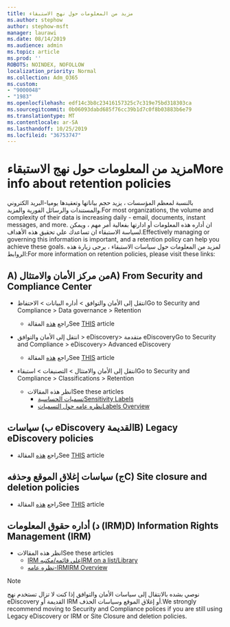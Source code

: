 ```yaml
---
title: مزيد من المعلومات حول نهج الاستبقاء
ms.author: stephow
author: stephow-msft
manager: laurawi
ms.date: 08/14/2019
ms.audience: admin
ms.topic: article
ms.prod: ''
ROBOTS: NOINDEX, NOFOLLOW
localization_priority: Normal
ms.collection: Adm_O365
ms.custom:
- "9000048"
- "1983"
ms.openlocfilehash: edf14c3b8c23416157325c7c319e75bd318303ca
ms.sourcegitcommit: 0b06093dabd685f76cc39b1d7c0f8b03883b6e79
ms.translationtype: MT
ms.contentlocale: ar-SA
ms.lasthandoff: 10/25/2019
ms.locfileid: "36753747"
---
```

# <a name="more-info-about-retention-policies"></a><span data-ttu-id="ce91e-102">مزيد من المعلومات حول نهج الاستبقاء</span><span class="sxs-lookup"><span data-stu-id="ce91e-102">More info about retention policies</span></span>

<span data-ttu-id="ce91e-103">بالنسبة لمعظم المؤسسات ، يزيد حجم بياناتها وتعقيدها يوميا-البريد الكتروني والمستندات والرسائل الفورية والمزيد.</span><span class="sxs-lookup"><span data-stu-id="ce91e-103">For most organizations, the volume and complexity of their data is increasing daily - email, documents, instant messages, and more.</span></span> <span data-ttu-id="ce91e-104">ان أداره هذه المعلومات أو ادارتها بفعالية أمر مهم ، ويمكن لسياسة الاستبقاء ان تساعدك علي تحقيق هذه الأهداف.</span><span class="sxs-lookup"><span data-stu-id="ce91e-104">Effectively managing or governing this information is important, and a retention policy can help you achieve these goals.</span></span> <span data-ttu-id="ce91e-105">لمزيد من المعلومات حول سياسات الاستبقاء ، يرجى زيارة هذه الروابط:</span><span class="sxs-lookup"><span data-stu-id="ce91e-105">For more information on retention policies, please visit these links:</span></span>

## <a name="a-from-security-and-compliance-center"></a><span data-ttu-id="ce91e-106">A) من مركز الأمان والامتثال</span><span class="sxs-lookup"><span data-stu-id="ce91e-106">A) From Security and Compliance Center</span></span>

- <span data-ttu-id="ce91e-107">انتقل إلى الأمان والتوافق > أداره البيانات > الاحتفاظ</span><span class="sxs-lookup"><span data-stu-id="ce91e-107">Go to Security and Compliance > Data governance > Retention</span></span>
  - <span data-ttu-id="ce91e-108">راجع [هذه](https://docs.microsoft.com/office365/securitycompliance/retention-policies) المقالة</span><span class="sxs-lookup"><span data-stu-id="ce91e-108">See [THIS](https://docs.microsoft.com/office365/securitycompliance/retention-policies) article</span></span>

- <span data-ttu-id="ce91e-109">انتقل إلى الأمان والتوافق > eDiscovery> متقدمة eDiscovery</span><span class="sxs-lookup"><span data-stu-id="ce91e-109">Go to Security and Compliance > eDiscovery> Advanced eDiscovery</span></span> 
  - <span data-ttu-id="ce91e-110">راجع [هذه](https://docs.microsoft.com/office365/securitycompliance/ediscovery-cases) المقالة</span><span class="sxs-lookup"><span data-stu-id="ce91e-110">See [THIS](https://docs.microsoft.com/office365/securitycompliance/ediscovery-cases) article</span></span>

- <span data-ttu-id="ce91e-111">انتقل إلى الأمان والامتثال > التصنيفات > استبقاء</span><span class="sxs-lookup"><span data-stu-id="ce91e-111">Go to Security and Compliance > Classifications > Retention</span></span>
  - <span data-ttu-id="ce91e-112">انظر هذه المقالات</span><span class="sxs-lookup"><span data-stu-id="ce91e-112">See these articles</span></span>
    - [<span data-ttu-id="ce91e-113">تسميات الحساسية</span><span class="sxs-lookup"><span data-stu-id="ce91e-113">Sensitivity Labels</span></span>](https://docs.microsoft.com/office365/securitycompliance/sensitivity-labels)
    - [<span data-ttu-id="ce91e-114">نظره عامه حول التسميات</span><span class="sxs-lookup"><span data-stu-id="ce91e-114">Labels Overview</span></span>](https://docs.microsoft.com/office365/securitycompliance/labels)

## <a name="b-legacy-ediscovery-policies"></a><span data-ttu-id="ce91e-115">ب) سياسات eDiscovery القديمة</span><span class="sxs-lookup"><span data-stu-id="ce91e-115">B) Legacy eDiscovery policies</span></span>

- <span data-ttu-id="ce91e-116">راجع [هذه](https://support.office.com/article/Set-up-an-eDiscovery-Center-in-SharePoint-Online-A18F8975-AA7F-43B4-A7D6-001D14744D8E) المقالة</span><span class="sxs-lookup"><span data-stu-id="ce91e-116">See [THIS](https://support.office.com/article/Set-up-an-eDiscovery-Center-in-SharePoint-Online-A18F8975-AA7F-43B4-A7D6-001D14744D8E) article</span></span>

## <a name="c-site-closure-and-deletion-policies"></a><span data-ttu-id="ce91e-117">ج) سياسات إغلاق الموقع وحذفه</span><span class="sxs-lookup"><span data-stu-id="ce91e-117">C) Site closure and deletion policies</span></span>

- <span data-ttu-id="ce91e-118">راجع [هذه](https://support.office.com/article/Use-policies-for-site-closure-and-deletion-A8280D82-27FD-48C5-9ADF-8A5431208BA5) المقالة</span><span class="sxs-lookup"><span data-stu-id="ce91e-118">See [THIS](https://support.office.com/article/Use-policies-for-site-closure-and-deletion-A8280D82-27FD-48C5-9ADF-8A5431208BA5) article</span></span>  

## <a name="d-information-rights-management-irm"></a><span data-ttu-id="ce91e-119">د) أداره حقوق المعلومات (IRM)</span><span class="sxs-lookup"><span data-stu-id="ce91e-119">D) Information Rights Management (IRM)</span></span>

- <span data-ttu-id="ce91e-120">انظر هذه المقالات</span><span class="sxs-lookup"><span data-stu-id="ce91e-120">See these articles</span></span>
  - [<span data-ttu-id="ce91e-121">IRM علي قائمه/مكتبه</span><span class="sxs-lookup"><span data-stu-id="ce91e-121">IRM on a list/Library</span></span>](https://support.office.com/article/apply-information-rights-management-to-a-list-or-library-3bdb5c4e-94fc-4741-b02f-4e7cc3c54aa1)
  - [<span data-ttu-id="ce91e-122">نظره عامه-IRM</span><span class="sxs-lookup"><span data-stu-id="ce91e-122">IRM Overview</span></span>](https://support.office.com/article/create-and-apply-information-management-policies-eb501fe9-2ef6-4150-945a-65a6451ee9e9)

> [!Note]
> <span data-ttu-id="ce91e-123">نوصي بشده بالانتقال إلى سياسات الأمان والتوافق إذا كنت لا تزال تستخدم نهج eDiscovery القديمة أو IRM أو إغلاق الموقع وسياسات الحذف.</span><span class="sxs-lookup"><span data-stu-id="ce91e-123">We strongly recommend moving to Security and Compliance polices if you are still using Legacy eDiscovery or IRM or Site Closure and deletion policies.</span></span>
